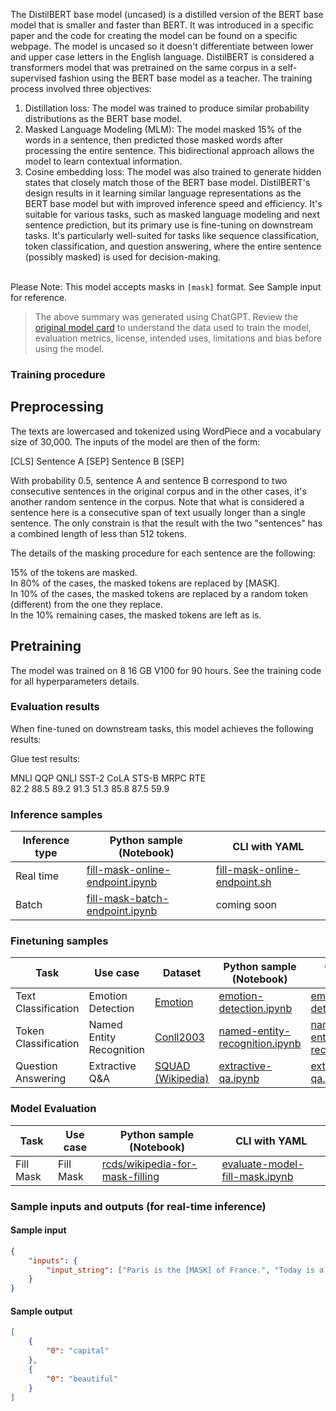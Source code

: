 The DistilBERT base model (uncased) is a distilled version of the BERT base model that is smaller and faster than BERT. It was introduced in a specific paper and the code for creating the model can be found on a specific webpage. The model is uncased so it doesn't differentiate between lower and upper case letters in the English language. DistilBERT is considered a transformers model that was pretrained on the same corpus in a self-supervised fashion using the BERT base model as a teacher.
The training process involved three objectives:

1. Distillation loss: The model was trained to produce similar probability distributions as the BERT base model.
2. Masked Language Modeling (MLM): The model masked 15% of the words in a sentence, then predicted those masked words after processing the entire sentence. This bidirectional approach allows the model to learn contextual information.
3. Cosine embedding loss: The model was also trained to generate hidden states that closely match those of the BERT base model.
DistilBERT's design results in it learning similar language representations as the BERT base model but with improved inference speed and efficiency. It's suitable for various tasks, such as masked language modeling and next sentence prediction, but its primary use is fine-tuning on downstream tasks. It's particularly well-suited for tasks like sequence classification, token classification, and question answering, where the entire sentence (possibly masked) is used for decision-making.

<br>Please Note: This model accepts masks in `[mask]` format. See Sample input for reference. 
> The above summary was generated using ChatGPT. Review the <a href="https://huggingface.co/distilbert-base-uncased" target="_blank">original model card</a> to understand the data used to train the model, evaluation metrics, license, intended uses, limitations and bias before using the model.

### Training procedure

## Preprocessing
The texts are lowercased and tokenized using WordPiece and a vocabulary size of 30,000. The inputs of the model are then of the form:

[CLS] Sentence A [SEP] Sentence B [SEP]

With probability 0.5, sentence A and sentence B correspond to two consecutive sentences in the original corpus and in the other cases, it's another random sentence in the corpus. Note that what is considered a sentence here is a consecutive span of text usually longer than a single sentence. The only constrain is that the result with the two "sentences" has a combined length of less than 512 tokens.

The details of the masking procedure for each sentence are the following:

15% of the tokens are masked.<br>
In 80% of the cases, the masked tokens are replaced by [MASK].<br>
In 10% of the cases, the masked tokens are replaced by a random token (different) from the one they replace.<br>
In the 10% remaining cases, the masked tokens are left as is.<br>

## Pretraining
The model was trained on 8 16 GB V100 for 90 hours. See the training code for all hyperparameters details.

### Evaluation results
When fine-tuned on downstream tasks, this model achieves the following results:

Glue test results:

MNLI    QQP    QNLI    SST-2    CoLA    STS-B    MRPC    RTE <br>
82.2    88.5   89.2    91.3     51.3    85.8     87.5    59.9


### Inference samples

Inference type|Python sample (Notebook)|CLI with YAML
|--|--|--|
Real time|<a href="https://aka.ms/azureml-infer-online-sdk-fill-mask" target="_blank">fill-mask-online-endpoint.ipynb</a>|<a href="https://aka.ms/azureml-infer-online-cli-fill-mask" target="_blank">fill-mask-online-endpoint.sh</a>
Batch |<a href="https://aka.ms/azureml-infer-batch-sdk-fill-mask" target="_blank">fill-mask-batch-endpoint.ipynb</a>| coming soon


### Finetuning samples

Task|Use case|Dataset|Python sample (Notebook)|CLI with YAML
|--|--|--|--|--|
Text Classification|Emotion Detection|<a href="https://huggingface.co/datasets/dair-ai/emotion" target="_blank">Emotion</a>|<a href="https://aka.ms/azureml-ft-sdk-emotion-detection" target="_blank">emotion-detection.ipynb</a>|<a href="https://aka.ms/azureml-ft-cli-emotion-detection" target="_blank">emotion-detection.sh</a>
Token Classification|Named Entity Recognition|<a href="https://huggingface.co/datasets/conll2003" target="_blank">Conll2003</a>|<a href="https://aka.ms/azureml-ft-sdk-token-classification" target="_blank">named-entity-recognition.ipynb</a>|<a href="https://aka.ms/azureml-ft-cli-token-classification" target="_blank">named-entity-recognition.sh</a>
Question Answering|Extractive Q&A|<a href="https://huggingface.co/datasets/squad" target="_blank">SQUAD (Wikipedia)</a>|<a href="https://aka.ms/azureml-ft-sdk-extractive-qa" target="_blank">extractive-qa.ipynb</a>|<a href="https://aka.ms/azureml-ft-cli-extractive-qa" target="_blank">extractive-qa.sh</a>


### Model Evaluation

Task| Use case| Python sample (Notebook)| CLI with YAML
|--|--|--|--|
Fill Mask | Fill Mask | <a href="https://huggingface.co/datasets/rcds/wikipedia-for-mask-filling" target="_blank">rcds/wikipedia-for-mask-filling</a> | <a href="https://aka.ms/azureml-eval-sdk-fill-mask/" target="_blank">evaluate-model-fill-mask.ipynb</a> | <a href="https://aka.ms/azureml-eval-cli-fill-mask/" target="_blank">evaluate-model-fill-mask.yml</a>


### Sample inputs and outputs (for real-time inference)

#### Sample input
```json
{
    "inputs": {
        "input_string": ["Paris is the [MASK] of France.", "Today is a [MASK] day!"]
    }
}
```

#### Sample output
```json
[
    {
        "0": "capital"
    },
    {
        "0": "beautiful"
    }
]
```
